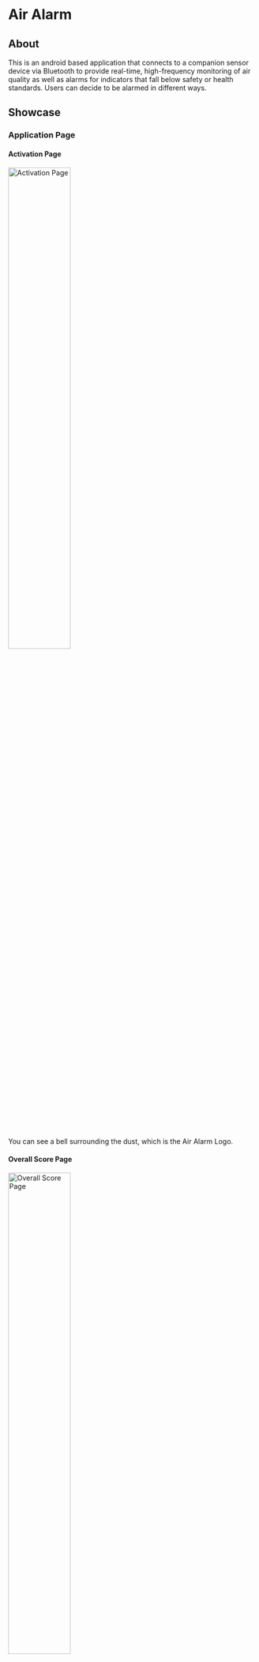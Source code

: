 
# Air Alarm

## About
This is an android based application that connects to a companion sensor device via Bluetooth to provide real-time, high-frequency monitoring of air quality as well as alarms for indicators that fall below safety or health standards. Users can decide to be alarmed in different ways.

## Showcase

### Application Page

#### Activation Page
<img src="https://github.com/Hypersaki/casa0015-mobile-assessment/tree/main/DemoScreenshots/activation.jpg" alt="Activation Page" style="width: 50%;">

You can see a bell surrounding the dust, which is the Air Alarm Logo.

#### Overall Score Page
<img src="https://github.com/Hypersaki/casa0015-mobile-assessment/tree/main/DemoScreenshots/overall_score.jpg" alt="Overall Score Page" style="width: 50%;">

The Overall Score Page assigns and sums the data monitored by the sensors based on their status. Each piece of data is weighted differently. The circle and color underneath the Overall score changes as the score changes, so users can see more visually how the overall air quality is.

####  Data Viewer Page
<img src="https://github.com/Hypersaki/casa0015-mobile-assessment/tree/main/DemoScreenshots/dataviewer" alt="Data Viewer Page" style="width: 50%;">

The Data Viewer Page allows users to view the reference thresholds for 5 sub-screens (Humidity, Temperature, VOCs, CO, Smoke). In addition, users can check the asterisks for the non-good statuses they want to listen to and customize the notifications in the Notifications Page.

Humidity Page 
<img src="https://github.com/Hypersaki/casa0015-mobile-assessment/tree/main/DemoScreenshots/thrhumidity.jpg" alt="Humidity Page" style="width: 20%;">
Temperature Page 
<img src="https://github.com/Hypersaki/casa0015-mobile-assessment/tree/main/DemoScreenshots/thrtemperature.jpg" alt="Temperature Page" style="width: 20%;">
VOCs Page 
<img src="https://github.com/Hypersaki/casa0015-mobile-assessment/tree/main/DemoScreenshots/thrvocs.jpg" alt="VOCs Page" style="width: 20%;">
CO Page 
<img src="https://github.com/Hypersaki/casa0015-mobile-assessment/tree/main/DemoScreenshots/thrco.jpg" alt="CO Page" style="width: 20%;">
Smoke Page 
<img src="https://github.com/Hypersaki/casa0015-mobile-assessment/tree/main/DemoScreenshots/thrsmoke.jpg" alt="Temperature Page" style="width: 20%;">

#### Notifications Page
<img src="https://github.com/Hypersaki/casa0015-mobile-assessment/tree/main/DemoScreenshots/notification.jpg" alt="Notification Page" style="width: 20%;">

Users have 3 ways to set up notifications. When the switch is turned on, this notification method will continue to work. all 3 methods can be turned on at the same time, but this will result in some duplicate notifications. Therefore, we recommend that users turn on only one notification method at a time.
* The first is to detect the number of POOR or BAD statuses. Users can fill in the numbers to set the minimum threshold for triggering the notification.
* The second is an star checkmark for the 5 settings in the Data Viewer sub-screen. The app will send a notification to the user when the environmental statuses of POOR or BAD corresponding to the checked star is monitored.
* The third is to monitor the overall score and will send a notification when the calculated overall score is below the threshold set by the user.

### Sensor Device
This air sensor device is mainly made up of the following components:
* Microcontroller - ESP32-WROOM-32D
* MQ135 Hazardous Gas Sensor
* DHT22 temperature and humidity sensor

<img src="https://github.com/Hypersaki/!!!" alt="!!!" style="width: 50%;">

## Installation

Installation package: .apk

## Author Contact
Zhouyu Jiang
Email Address: ucfniad@ucl.ac.uk 